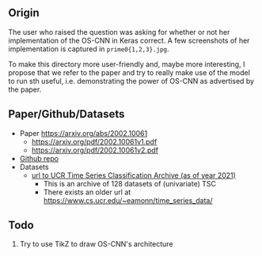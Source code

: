 ## Origin
The user who raised the question was asking for whether or not her
implementation of the OS-CNN in Keras correct. A few screenshots of
her implementation is captured in `prime0{1,2,3}.jpg`.

To make this directory more user-friendly and, maybe more interesting,
I propose that we refer to the paper and try to really make use of
the model to run sth useful, i.e. demonstrating the power of OS-CNN
as advertised by the paper.


## Paper/Github/Datasets
- Paper <https://arxiv.org/abs/2002.10061>
  - <https://arxiv.org/pdf/2002.10061v1.pdf>
  - <https://arxiv.org/pdf/2002.10061v2.pdf>
- [Github repo](https://github.com/Wensi-Tang/OS-CNN/)
- Datasets
  - [url to UCR Time Series Classification Archive (as of year 2021)](https://www.cs.ucr.edu/~eamonn/time_series_data_2018/)
    - This is an archive of 128 datasets of (univariate) TSC
    - There exists an older url at <https://www.cs.ucr.edu/~eamonn/time_series_data/>



## Todo
01. Try to use TikZ to draw OS-CNN's architecture



